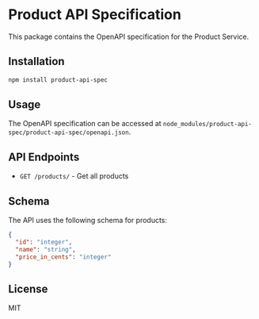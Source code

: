 # Product API Specification

This package contains the OpenAPI specification for the Product Service.

## Installation

```bash
npm install product-api-spec
```

## Usage

The OpenAPI specification can be accessed at `node_modules/product-api-spec/product-api-spec/openapi.json`.

## API Endpoints

- `GET /products/` - Get all products

## Schema

The API uses the following schema for products:

```json
{
  "id": "integer",
  "name": "string",
  "price_in_cents": "integer"
}
```

## License

MIT 